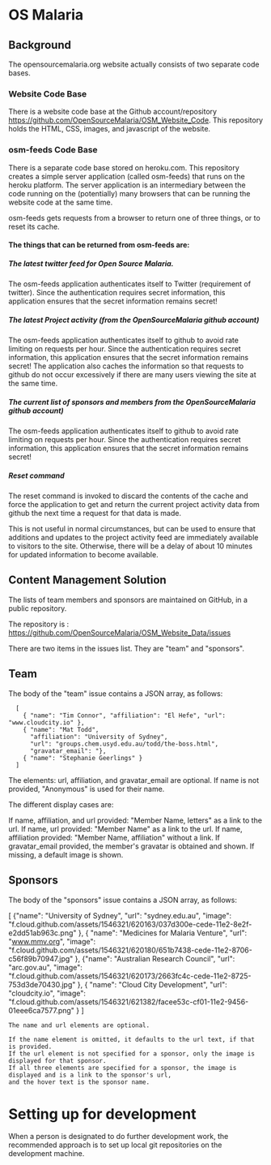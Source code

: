 OS Malaria
==========

Background
----------

The opensourcemalaria.org website actually consists of two separate code bases.

### Website Code Base ###

There is a website code base at the Github account/repository https://github.com/OpenSourceMalaria/OSM_Website_Code.
This repository holds the HTML, CSS, images, and javascript of the website.

### osm-feeds Code Base ###

There is a separate code base stored on heroku.com. This repository creates a simple server application
(called osm-feeds) that runs on the heroku platform. The server application is an intermediary between the code running
on the (potentially) many browsers that can be running the website code at the same time.

osm-feeds gets requests from a browser to return one of three things, or to reset its cache.

#### The things that can be returned from osm-feeds are: ####

##### The latest twitter feed for Open Source Malaria. #####
The osm-feeds application authenticates itself to Twitter (requirement of twitter). Since the authentication
requires secret information, this application ensures that the secret information remains secret!

##### The latest Project activity (from the OpenSourceMalaria github account) #####
The osm-feeds application authenticates itself to github to avoid rate limiting on requests per hour. Since the
authentication requires secret information, this application ensures that the secret information remains secret! The
application also caches the information so that requests to github do not occur excessively if there are many users
viewing the site at the same time.

##### The current list of sponsors and members from the OpenSourceMalaria github account) #####
The osm-feeds application authenticates itself to github to avoid rate limiting on requests per hour. Since the
authentication requires secret information, this application ensures that the secret information remains secret!

##### Reset command #####

The reset command is invoked to discard the contents of the cache and force the application to get and return
the current project activity data from github the next time a request for that data is made.

This is not useful in normal circumstances, but can be used to ensure that additions and updates to the project
activity feed are immediately available to visitors to the site. Otherwise, there will be a delay of about 10 minutes
for updated information to become available.

Content Management Solution
---------------------------

The lists of team members and sponsors are maintained on GitHub, in a public repository.

The repository is : https://github.com/OpenSourceMalaria/OSM_Website_Data/issues

There are two items in the issues list. They are "team" and "sponsors".

Team
----

  The body of the "team" issue contains a JSON array, as follows:

      [
        { "name": "Tim Connor", "affiliation": "El Hefe", "url": "www.cloudcity.io" },
        { "name": "Mat Todd",
          "affiliation": "University of Sydney",
          "url": "groups.chem.usyd.edu.au/todd/the-boss.html",
          "gravatar_email": "},
        { "name": "Stephanie Geerlings" }
      ]

  The elements: url, affiliation, and gravatar_email are optional. If name is not provided, "Anonymous" is used for
  their name.

  The different display cases are:

   If name, affiliation, and url provided: "Member Name, letters" as a link to the url.
   If name, url provided: "Member Name" as a link to the url.
   If name, affiliation provided: "Member Name, affiliation" without a link.
   If gravatar_email provided, the member's gravatar is obtained and shown. If missing, a default image is shown.

Sponsors
--------

  The body of the "sponsors" issue contains a JSON array, as follows:

  [
    {"name": "University of Sydney",
     "url": "sydney.edu.au",
    "image": "f.cloud.github.com/assets/1546321/620163/037d300e-cede-11e2-8e2f-e2dd51ab963c.png"
    },
    { "name": "Medicines for Malaria Venture",
    "url": "www.mmv.org",
    "image": "f.cloud.github.com/assets/1546321/620180/651b7438-cede-11e2-8706-c56f89b70947.jpg"
    },
    {"name": "Australian Research Council",
    "url": "arc.gov.au",
    "image": "f.cloud.github.com/assets/1546321/620173/2663fc4c-cede-11e2-8725-753d3de70430.jpg"
    },
    { "name": "Cloud City Development",
    "url": "cloudcity.io",
    "image": "f.cloud.github.com/assets/1546321/621382/facee53c-cf01-11e2-9456-01eee6ca7577.png"
    }
  ]

    The name and url elements are optional.

    If the name element is omitted, it defaults to the url text, if that is provided.
    If the url element is not specified for a sponsor, only the image is displayed for that sponsor.
    If all three elements are specified for a sponsor, the image is displayed and is a link to the sponsor's url,
    and the hover text is the sponsor name.


Setting up for development
==========================

When a person is designated to do further development work, the recommended approach is to set up local git
repositories on the development machine.